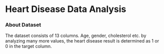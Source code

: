 # Heart Disease Data Analysis
### About Dataset
The dataset consists of 13 columns. Age, gender, cholesterol etc. by analyzing many more values, the heart disease result is determined as 1 or 0 in the target column.
